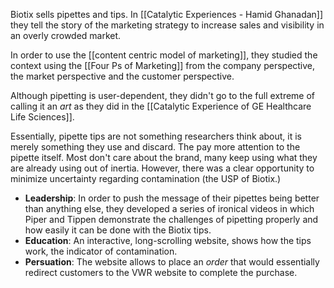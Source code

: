 Biotix sells pipettes and tips. In [[Catalytic Experiences - Hamid Ghanadan]] they tell the story of the marketing strategy to increase sales and visibility in an overly crowded market. 

In order to use the [[content centric model of marketing]], they studied the context using the [[Four Ps of Marketing]] from the company perspective, the market perspective and the customer perspective. 

Although pipetting is user-dependent, they didn't go to the full extreme of calling it an *art* as they did in the [[Catalytic Experience of GE Healthcare Life Sciences]]. 

Essentially, pipette tips are not something researchers think about, it is merely something they use and discard. The pay more attention to the pipette itself. Most don't care about the brand, many keep using what they are already using out of inertia. However, there was a clear opportunity to minimize uncertainty regarding contamination (the USP of Biotix.)

- **Leadership**: In order to push the message of their pipettes being better than anything else, they developed a series of ironical videos in which Piper and Tippen demonstrate the challenges of pipetting properly and how easily it can be done with the Biotix tips. 
- **Education**: An interactive, long-scrolling website, shows how the tips work, the indicator of contamination.
- **Persuation**: The website allows to place an *order* that would essentially redirect customers to the VWR website to complete the purchase. 
